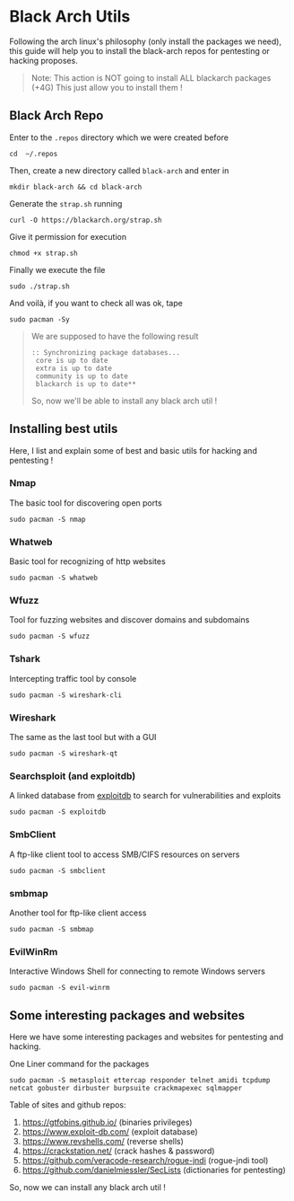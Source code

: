# Black Arch Utils

Following the arch linux's philosophy (only install the packages we need), this guide will help you to install the black-arch repos for pentesting or hacking proposes.

> Note: This action is NOT going to install ALL blackarch packages (+4G) This just allow you to install them !

## Black Arch Repo

Enter to the ```.repos``` directory which we were created before
```
cd  ~/.repos
```

Then, create a new directory called ```black-arch``` and enter in
```
mkdir black-arch && cd black-arch
```

Generate the ```strap.sh``` running
```
curl -O https://blackarch.org/strap.sh
```

Give it permission for execution
```
chmod +x strap.sh
```

Finally we execute the file
```
sudo ./strap.sh
```

And voilà, if you want to check all was ok, tape
```
sudo pacman -Sy
```
> We are supposed to have the following result
> ```
> :: Synchronizing package databases...
>  core is up to date
>  extra is up to date
>  community is up to date
>  blackarch is up to date**
> ````
> So, now we'll be able to install any black arch util !

## Installing best utils

Here, I list and explain some of best and basic utils for hacking and pentesting !

### Nmap
The basic tool for discovering open ports
```
sudo pacman -S nmap
```

### Whatweb
Basic tool for recognizing of http websites
```
sudo pacman -S whatweb
``` 

### Wfuzz
Tool for fuzzing websites and discover domains and subdomains
```
sudo pacman -S wfuzz
```

### Tshark
Intercepting traffic tool by console
```
sudo pacman -S wireshark-cli
```

### Wireshark
The same as the last tool but with a GUI
```
sudo pacman -S wireshark-qt
```

### Searchsploit (and exploitdb)
A linked database from [exploitdb](https://exploitdb.org) to search for vulnerabilities and exploits
```
sudo pacman -S exploitdb
```

### SmbClient
A ftp-like client tool to access SMB/CIFS resources on servers
```
sudo pacman -S smbclient
```

### smbmap
Another tool for ftp-like client access
```
sudo pacman -S smbmap
```

### EvilWinRm
Interactive Windows Shell for connecting to remote Windows servers
```
sudo pacman -S evil-winrm
```

## Some interesting packages and websites
Here we have some interesting packages and websites for pentesting and hacking.

One Liner command for the packages
```
sudo pacman -S metasploit ettercap responder telnet amidi tcpdump netcat gobuster dirbuster burpsuite crackmapexec sqlmapper
```

Table of sites and github repos:

1. https://gtfobins.github.io/ (binaries privileges)
2. https://www.exploit-db.com/ (exploit database)
3. https://www.revshells.com/ (reverse shells)
4. https://crackstation.net/ (crack hashes & password)
5. https://github.com/veracode-research/rogue-jndi (rogue-jndi tool)
6. https://github.com/danielmiessler/SecLists (dictionaries for pentesting)

So, now we can install any black arch util !